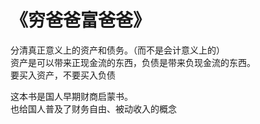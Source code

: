 # 《穷爸爸富爸爸》

分清真正意义上的资产和债务。（而不是会计意义上的）  
资产是可以带来正现金流的东西，负债是带来负现金流的东西。  
要买入资产，不要买入负债  


这本书是国人早期财商启蒙书。  
也给国人普及了财务自由、被动收入的概念  
